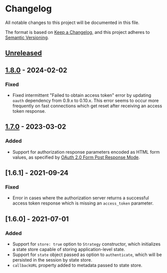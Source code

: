 # Changelog
All notable changes to this project will be documented in this file.

The format is based on [Keep a Changelog](https://keepachangelog.com/en/1.0.0/),
and this project adheres to [Semantic Versioning](https://semver.org/spec/v2.0.0.html).

## [Unreleased]

## [1.8.0] - 2024-02-02
### Fixed
- Fixed intermittent "Failed to obtain access token" error by updating `oauth`
dependency from 0.9.x to 0.10.x.  This error seems to occur more frequently on
fast connections which get reset after receiving an access token response.

## [1.7.0] - 2023-03-02
### Added

- Support for authorization response parameters encoded as HTML form values, as
specified by [OAuth 2.0 Form Post Response Mode](https://openid.net/specs/oauth-v2-form-post-response-mode-1_0.html).

## [1.6.1] - 2021-09-24
### Fixed
- Error in cases where the authorization server returns a successful access
token response which is missing an `access_token` parameter.

## [1.6.0] - 2021-07-01
### Added

- Support for `store: true` option to `Strategy` constructor, which initializes
a state store capable of storing application-level state.
- Support for `state` object passed as option to `authenticate`, which will be
persisted in the session by state store.
- `callbackURL` property added to metadata passed to state store.

[Unreleased]: https://github.com/jaredhanson/passport-oauth2/compare/v1.8.0...HEAD
[1.8.0]: https://github.com/jaredhanson/passport-oauth2/compare/v1.7.0...v1.8.0
[1.7.0]: https://github.com/jaredhanson/passport-oauth2/compare/v1.6.1...v1.7.0

